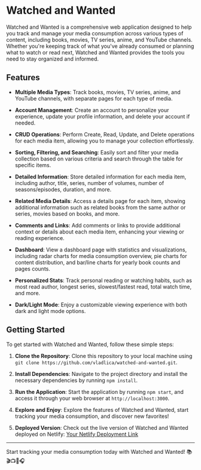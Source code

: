 # Watched and Wanted

Watched and Wanted is a comprehensive web application designed to help you track and manage your media consumption across various types of content, including books, movies, TV series, anime, and YouTube channels. Whether you're keeping track of what you've already consumed or planning what to watch or read next, Watched and Wanted provides the tools you need to stay organized and informed.

## Features

- **Multiple Media Types**: Track books, movies, TV series, anime, and YouTube channels, with separate pages for each type of media.

- **Account Management**: Create an account to personalize your experience, update your profile information, and delete your account if needed.

- **CRUD Operations**: Perform Create, Read, Update, and Delete operations for each media item, allowing you to manage your collection effortlessly.

- **Sorting, Filtering, and Searching**: Easily sort and filter your media collection based on various criteria and search through the table for specific items.

- **Detailed Information**: Store detailed information for each media item, including author, title, series, number of volumes, number of seasons/episodes, duration, and more.

- **Related Media Details**: Access a details page for each item, showing additional information such as related books from the same author or series, movies based on books, and more.

- **Comments and Links**: Add comments or links to provide additional context or details about each media item, enhancing your viewing or reading experience.

- **Dashboard**: View a dashboard page with statistics and visualizations, including radar charts for media consumption overview, pie charts for content distribution, and bar/line charts for yearly book counts and pages counts.

- **Personalized Stats**: Track personal reading or watching habits, such as most read author, longest series, slowest/fastest read, total watch time, and more.

- **Dark/Light Mode**: Enjoy a customizable viewing experience with both dark and light mode options.

## Getting Started

To get started with Watched and Wanted, follow these simple steps:

1. **Clone the Repository**: Clone this repository to your local machine using `git clone https://github.com/vladlica/watched-and-wanted.git`.

2. **Install Dependencies**: Navigate to the project directory and install the necessary dependencies by running `npm install`.

3. **Run the Application**: Start the application by running `npm start`, and access it through your web browser at `http://localhost:3000`.

4. **Explore and Enjoy**: Explore the features of Watched and Wanted, start tracking your media consumption, and discover new favorites!

5. **Deployed Version**: Check out the live version of Watched and Wanted deployed on Netlify: [Your Netlify Deployment Link](https://your-netlify-app-link.netlify.app)

---

Start tracking your media consumption today with Watched and Wanted! 📚🎬📺🍿🎧
